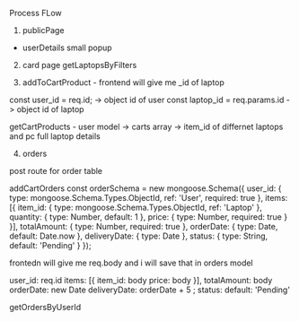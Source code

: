 Process FLow

1. publicPage 
- userDetails small popup 

2. card page 
getLaptopsByFilters

3. addToCartProduct - frontend will give me _id of laptop


const user_id = req.id; -> object id of user 
const laptop_id = req.params.id -> object id of laptop

getCartProducts - user model -> carts array -> item_id of differnet laptops and pc 
full laptop details 

4. orders 

post route for order table

addCartOrders
const orderSchema = new mongoose.Schema({
  user_id: { type: mongoose.Schema.Types.ObjectId, ref: 'User', required: true },
  items: [{
    item_id: { type: mongoose.Schema.Types.ObjectId, ref: 'Laptop' }, 
    quantity: { type: Number, default: 1 },
    price: { type: Number, required: true }
  }],
  totalAmount: { type: Number, required: true },
  orderDate: { type: Date, default: Date.now },
  deliveryDate: { type: Date },
  status: { type: String, default: 'Pending' } 
});

frontedn will give me req.body and  i will save that in orders model 

user_id: req.id
  items: [{
    item_id: body
    price: body
  }],
  totalAmount: body
  orderDate: new Date
  deliveryDate: orderDate + 5 ;
  status:  default: 'Pending' 

getOrdersByUserId 
